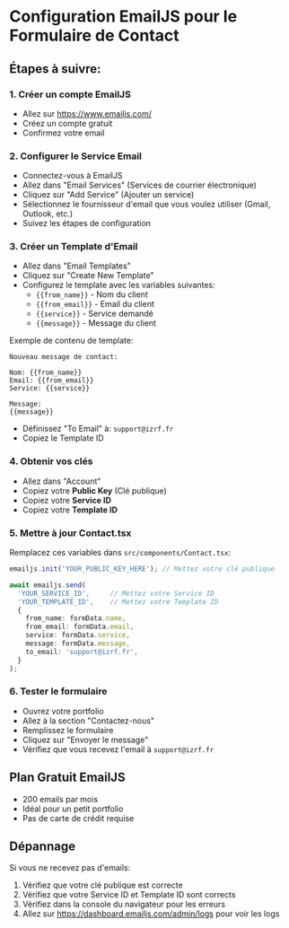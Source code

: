 # Configuration EmailJS pour le Formulaire de Contact

## Étapes à suivre:

### 1. Créer un compte EmailJS
- Allez sur https://www.emailjs.com/
- Créez un compte gratuit
- Confirmez votre email

### 2. Configurer le Service Email
- Connectez-vous à EmailJS
- Allez dans "Email Services" (Services de courrier électronique)
- Cliquez sur "Add Service" (Ajouter un service)
- Sélectionnez le fournisseur d'email que vous voulez utiliser (Gmail, Outlook, etc.)
- Suivez les étapes de configuration

### 3. Créer un Template d'Email
- Allez dans "Email Templates"
- Cliquez sur "Create New Template"
- Configurez le template avec les variables suivantes:
  - `{{from_name}}` - Nom du client
  - `{{from_email}}` - Email du client
  - `{{service}}` - Service demandé
  - `{{message}}` - Message du client
  
Exemple de contenu de template:
```
Nouveau message de contact:

Nom: {{from_name}}
Email: {{from_email}}
Service: {{service}}

Message:
{{message}}
```

- Définissez "To Email" à: `support@izrf.fr`
- Copiez le Template ID

### 4. Obtenir vos clés
- Allez dans "Account"
- Copiez votre **Public Key** (Clé publique)
- Copiez votre **Service ID**
- Copiez votre **Template ID**

### 5. Mettre à jour Contact.tsx
Remplacez ces variables dans `src/components/Contact.tsx`:

```typescript
emailjs.init('YOUR_PUBLIC_KEY_HERE'); // Mettez votre clé publique

await emailjs.send(
  'YOUR_SERVICE_ID',     // Mettez votre Service ID
  'YOUR_TEMPLATE_ID',    // Mettez votre Template ID
  {
    from_name: formData.name,
    from_email: formData.email,
    service: formData.service,
    message: formData.message,
    to_email: 'support@izrf.fr',
  }
);
```

### 6. Tester le formulaire
- Ouvrez votre portfolio
- Allez à la section "Contactez-nous"
- Remplissez le formulaire
- Cliquez sur "Envoyer le message"
- Vérifiez que vous recevez l'email à `support@izrf.fr`

## Plan Gratuit EmailJS
- 200 emails par mois
- Idéal pour un petit portfolio
- Pas de carte de crédit requise

## Dépannage
Si vous ne recevez pas d'emails:
1. Vérifiez que votre clé publique est correcte
2. Vérifiez que votre Service ID et Template ID sont corrects
3. Vérifiez dans la console du navigateur pour les erreurs
4. Allez sur https://dashboard.emailjs.com/admin/logs pour voir les logs
